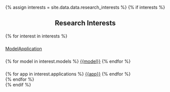 {% assign interests = site.data.data.research_interests %}
{% if interests %}
<section class="resume-section" id="research_interests">
<h2 style="text-align: center; margin-bottom:20px;">Research Interests</h2>
  <div class="container">
    <div class="row">      
      {% for interest in interests %}
        <div class="col-md-3 col-sm-6">
          <div class="serviceBox">
            <img src="/assets/img/{{interest.image}}" alt="">
            <h3 class="title"></h3>
            <a href="#" class="read-more Model">Model</a><a href="#" class="read-more Application">Application</a>
            <h3 class="title"></h3>
            {% for model in interest.models %}
              <a href="#" class="read-more Model">{{model}}</a>   
            {% endfor %}
            <h3 class="title"></h3>
            {% for app in interest.applications %}
              <a href="#" class="read-more Application">{{app}}</a>    
            {% endfor %}               
          </div>
        </div>
      {% endfor %}
    </div>
  </div>
  {% endif %}

